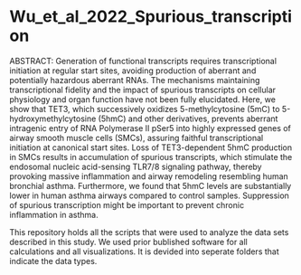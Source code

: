 # Wu_et_al_2022_Spurious_transcription

ABSTRACT:
Generation of functional transcripts requires transcriptional initiation at regular start sites, avoiding production of aberrant and potentially hazardous aberrant RNAs. The mechanisms maintaining transcriptional fidelity and the impact of spurious transcripts on cellular physiology and organ function have not been fully elucidated. Here, we show that TET3, which successively oxidizes 5-methylcytosine (5mC) to 5-hydroxymethylcytosine (5hmC) and other derivatives, prevents aberrant intragenic entry of RNA Polymerase II pSer5 into highly expressed genes of airway smooth muscle cells (SMCs), assuring faithful transcriptional initiation at canonical start sites. Loss of TET3-dependent 5hmC production in SMCs results in accumulation of spurious transcripts, which stimulate the endosomal nucleic acid-sensing TLR7/8 signaling pathway, thereby provoking massive inflammation and airway remodeling resembling human bronchial asthma. Furthermore, we found that 5hmC levels are substantially lower in human asthma airways compared to control samples. Suppression of spurious transcription might be important to prevent chronic inflammation in asthma.

This repository holds all the scripts that were used to analyze the data sets described in this study. We used prior bublished software for all calculations and all visualizations. It is devided into seperate folders that indicate the data types.  
